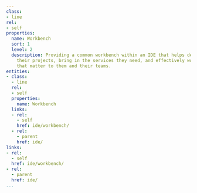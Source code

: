 ```yaml
---
class:
- line
rel:
- self
properties:
  name: Workbench
  sort: 1
  level: 2
  description: Providing a common workbench within an IDE that helps developers build
    their projects, bring in the services they need, and effectively work on the integrations
    that matter to them and their teams.
entities:
- class:
  - line
  rel:
  - self
  properties:
    name: Workbench
  links:
  - rel:
    - self
    href: ide/workbench/
  - rel:
    - parent
    href: ide/
links:
- rel:
  - self
  href: ide/workbench/
- rel:
  - parent
  href: ide/
...
```

